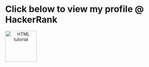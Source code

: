 <!DOCTYPE html>
<html>
<body>

<h1>Click below to view my profile @ HackerRank</h1>

<p></p>

 <a align="center" href="https://www.hackerrank.com/Manoj_Suresh?hr_r=1"><img src="[https://upload.wikimedia.org/wikipedia/commons/thumb/4/40/HackerRank_Icon-1000px.png/800px-HackerRank_Icon-1000px.png](https://camo.githubusercontent.com/89d8f93b175f7507f301a9859709c5dff4abc459ca7b7bf4010317e06bc07177/68747470733a2f2f74656368706f696e742e6f72672f77702d636f6e74656e742f75706c6f6164732f323032302f30332f4861636b657252616e6b2d4c6f676f2d3330302d322e706e67)" alt="HTML tutorial" style="width:100px;height:100px;"></a>

</body>
</html>
